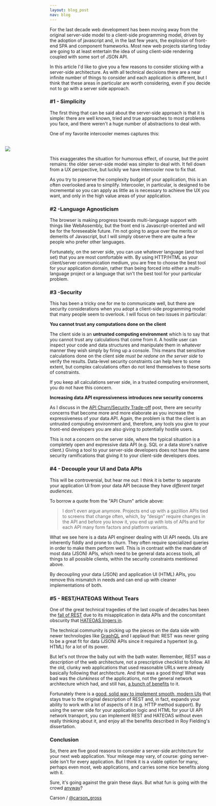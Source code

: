 ```yaml
---
layout: blog_post
nav: blog
---
```


For the last decade web development has been moving away from the original server-side model to a client-side programming
 model, driven by the adoption of javascript and, in the last few years, the explosion of front-end SPA and component 
 frameworks.  Most new web projects starting today are going to at least entertain the idea of using client-side rendering
 coupled with some sort of JSON API.
 
In this article I'd like to give you a few reasons to consider sticking with a server-side architecture.  As with all
technical decisions there are a near infinite number of things to consider and each application is different, but I think that
these areas in particular are worth considering, even if you decide not to go with a server side approach.
 
### #1 - Simplicity
 
The first thing that can be said about the server-side approach is that it is simple: there are well known, tried and
true approaches to most problems you face, and there weren't a huge number of abstractions to deal with.

One of my favorite intercooler memes captures this:

  <br/>
  
  <img src="http://intercoolerjs.org/images/back_to_the_future.png" style="margin-left:-140px !important;">

  <br/>
 
This exaggerates the situation for humorous effect, of course, but the point remains: the older server-side model was
simpler to deal with.  It fell down from a UX perspective, but luckily we have intercooler now to fix that.
 
As you try to preserve the complexity budget of your application, this is an often overlooked area to simplify.  Intercooler,
in particular, is designed to be incremental so you can apply as little as is necessary to achieve the UX you want, and only
in the high value areas of your application.
 
### #2 -Language Agnosticism

The browser is making progress towards multi-language support with things like WebAssembly, but the front end is 
Javascript-oriented and will be for the foreseeable future.  I'm not going to argue over the merits or demerits of
Javascript, but I will simply observe there are quite a few people who prefer other languages.  

Fortunately, on the server side, you can use whatever language (and tool set) that you are most comfortable with.  By
using HTTP/HTML as your client/server communication medium, you are free to choose the best tool for your application
domain, rather than being forced into either a multi-language project or a language that isn't the best tool for your
particular problem.
 
### #3 -Security

This has been a tricky one for me to communicate well, but there are security considerations when you adopt a client-side 
programming model that many people seem to overlook.  I will focus on two issues in particular:

**You cannot trust any computations done on the client**

The client side is an **untrusted computing environment** which is to say that you cannot trust any calculations that
come from it.  A hostile user can inspect your code and data structures and manipulate them in whatever manner they wish
simply by firing up a console.  This means that sensitive calculations done on the client side *must be redone on the server
side* to verify the results.  Data-level security constraints can help here to some extent, but complex calculations often 
do not lend themselves to these sorts of constraints.

If you keep all calculations server side, in a trusted computing environment, you do not have this concern.

**Increasing data API expressiveness introduces new security concerns**

As I discuss in the [API Churn/Security Trade-off](http://intercoolerjs.org/2016/02/17/api-churn-vs-security.html) post,
there are security concerns that become more and more elaborate as you increase the expressiveness of your data API.
Again, the problem is that the client is an untrusted computing environment and, therefore, any tools you give to your
front-end developers you are also giving to potentially hostile users.

This is not a concern on the server side, where the typical situation is a completely open and expressive data API (e.g. SQL
or a data store's native client.)  Giving a tool to your server-side developers does not have the same security ramifications
that giving it to your client-side developers does.
 
### #4 - Decouple your UI and Data APIs

This will be controversial, but hear me out: I think it is better to separate your application UI from your
 data API because they have *different target audiences*.  
 
To borrow a quote from the "API Churn" article above:
 
>  I don’t even argue anymore. Projects end up with a gazillion APIs tied to screens that change often, which, by “design” 
>  require changes in the API and before you know it, you end up with lots of APIs and for each API many form factors and 
>  platform variants.
 
What we see here is a data API engineer dealing with UI API needs.  UIs are inherently fiddly and prone to churn.  They
often require specialized queries in order to make them perform well.  This is in contrast with the mandate of most
data (JSON) APIs, which need to be general data access tools, all things to all possible clients, within the security constraints
mentioned above.

By decoupling your data (JSON) and application UI (HTML) APIs, you remove this mismatch in needs and can end up with cleaner 
implementations of both.
 
###  #5 - REST/HATEOAS Without Tears

One of the great technical tragedies of the last couple of decades has been the [fall of REST](http://intercoolerjs.org/2016/01/18/rescuing-rest.html)
due to its misapplication in data APIs and the concomitant obscurity that [HATEOAS lingers in](http://intercoolerjs.org/2016/05/08/hatoeas-is-for-humans.html).

The technical community is picking up the pieces on the data side with newer technologies like [GraphQL](http://graphql.org/)
and I applaud that: REST was never going to be a great fit for data (JSON) APIs since it required a hypertext (e.g. HTML)
for a lot of its power.

But let's not throw the baby out with the bath water.  Remember, REST was *a description* of the web architecture, not a 
prescriptive checklist to follow.  All the old, clunky web applications that used reasonable URLs were already basically 
following that architecture. And that was a good thing!  What was bad was the *clunkiness* of the applications, not the 
general network architecture which had, and still has, [a bunch of benefits](https://en.wikipedia.org/wiki/Representational_state_transfer#Architectural_properties)
to it.

Fortunately there is a [good, solid way to implement smooth, modern UIs](/) that stays true to the original description of
REST and, in fact, expands your ability to work with a lot of aspects of it (e.g. HTTP method support).  By using the
server side for your application logic and HTML for your UI API network transport, you can implement REST and HATEOAS without
even really thinking about it, and enjoy all the benefits described in Roy Fielding's dissertation.

###  Conclusion

So, there are five good reasons to consider a server-side architecture for your next web application.  Your mileage 
may vary, of course: going server-side isn't for every application.  But I think it is a viable option for many, perhaps
even most, web applications, and carries some nice benefits along with it.

Sure, it's going against the grain these days.  But what fun is going with the crowd [anyway](https://www.brainyquote.com/photos_tr/en/m/marktwain/122378/marktwain1.jpg)?

Carson / [@carson_gross](https://twitter.com/carson_gross)